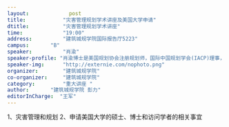 ```yaml
---
layout: 			post
title:       	  "灾害管理规划学术讲座及美国大学申请"
dtitle:      	  "灾害管理规划学术讲座"
time: 		  	  "19:00"
address:	  	  "建筑城规学院国际报告厅5223"
campus:	  	  "B"
speaker:	   	  "肖渝"
speaker-profile: "肖渝博士是美国规划协会注册规划师，国际中国规划学会(IACP)理事，现任美国德克萨斯农工大学（Texas A&M University）景观与城市规划系副教授，博士生项目负责人，美国三大灾害研究中心之一的减灾与恢复中心(Hazard Reduction and Recovery Center)核心成员。主要研究方向包括城乡经济可持续发展、城市规划和巨灾后城市可持续恢复重建。主持和协同主持了多个美国自然科学基金（US National Science Foundation）和美国国家标准技术协会（National Institute of Standards and Technology）研究项目。近十年研究了1993年美国中西部密西西比河洪水、2005年美国卡特里娜飓风、2008年汶川地震、2008年美国艾克飓风和2012年美国桑迪飓风对社会经济的影响以及灾后重建机制。参与了美国城市发展和影响分析模拟研究，美国中部地震研究中心开发的MAEViz软件-地震经济影响评估。现在是美国地震工程研究院的Learning from Earthquakes专家组成员，为美国地震工程研究院灾后考察队设计指导数据收集方案。在二十多个国际学术会议中做报告，在中美多个高校讲学，并在城市研究、城乡规划和危机管理领域具有国际影响力的杂志上发表学术著作。"
speaker-img:	  "http://externie.com/nophoto.png"
organizer:		  "建筑城规学院"
co-organizer:	  "建筑城规学院"
category:		  "重大讲座 "
author:		  "建筑城规学院 彭力"
editorInCharge:  "王军"
---
```

1、灾害管理和规划
  2、申请美国大学的硕士、博士和访问学者的相关事宜
